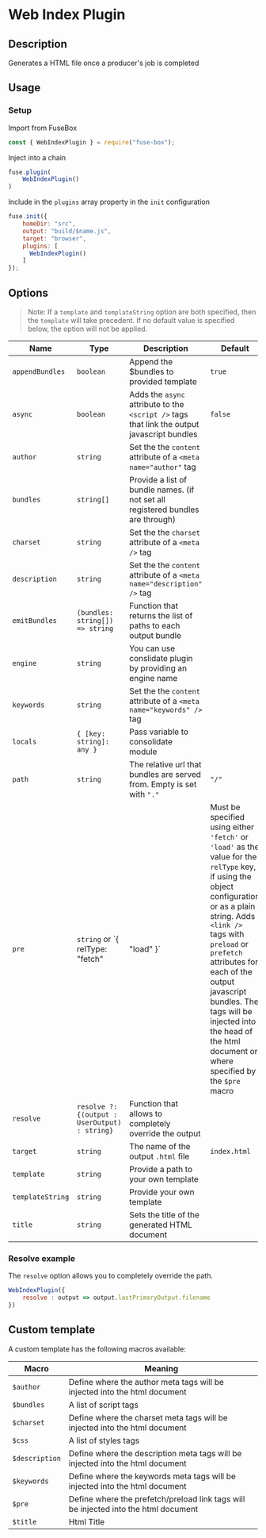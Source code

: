 # Web Index Plugin


## Description
Generates a HTML file once a producer's job is completed

## Usage

### Setup
Import from FuseBox

```js
const { WebIndexPlugin } = require("fuse-box");
```

Inject into a chain

```js
fuse.plugin(
    WebIndexPlugin()
)
```

Include in the `plugins` array property in the `init` configuration

```js
fuse.init({
    homeDir: "src",
    output: "build/$name.js",
    target: "browser",
    plugins: [
      WebIndexPlugin()
    ]
});
```

## Options

> Note: If a `template` and `templateString` option are both specified, then the `template`
> will take precedent.
> If no default value is specified below, the option will not be applied.

| Name | Type | Description | Default |
| -----| ---- | ----------- | -------
| `appendBundles` | `boolean` | Append the $bundles to provided template | `true` |
| `async`   | `boolean`| Adds the `async` attribute to the `<script />` tags that link the output javascript bundles | `false` |
| `author`  | `string` | Set the the `content` attribute of a  `<meta name="author"` tag |
| `bundles` | `string[]` | Provide a list of bundle names. (if not set all registered bundles are through) |
| `charset` | `string` | Set the the `charset` attribute of a  `<meta />` tag |
| `description` | `string` | Set the the `content` attribute of a  `<meta name="description" />` tag |
| `emitBundles` | `(bundles: string[]) => string` | Function that returns the list of paths to each output bundle |
| `engine`  | `string` | You can use conslidate plugin by providing an engine name  |
| `keywords`| `string` | Set the the `content` attribute of a  `<meta name="keywords" />` tag |
| `locals`  | `{ [key: string]: any }` | Pass variable to consolidate module  |
| `path`    | `string` | The relative url that bundles are served from. Empty is set with `"."`  | `"/"` |
| `pre`     | `string` or `{ relType: "fetch" | "load" }` | Must be specified using either `'fetch'` or `'load'` as the value for the `relType` key, if using the object configuration or as a plain string. Adds `<link />` tags with `preload` or `prefetch` attributes for each of the output javascript bundles. The tags will be injected into the head of the html document or where specified by the `$pre` macro |
| `resolve` | `resolve ?: {(output : UserOutput) : string}` | Function that allows to completely override the output |
| `target`  | `string` | The name of the output `.html` file  | `index.html` |
| `template`|  `string`| Provide a path to your own template  |
| `templateString` | `string` | Provide your own template  |
| `title`   | `string` | Sets the title of the generated HTML document |

### Resolve example
The `resolve` option allows you to completely override the path.

```js
WebIndexPlugin({
    resolve : output => output.lastPrimaryOutput.filename
})
```


## Custom template

A custom template has the following macros available:

| Macro | Meaning |
| ------------- | ------------- |
| `$author` | Define where the author meta tags will be injected into the html document |
| `$bundles`   | A list of script tags |
| `$charset` | Define where the charset meta tags will be injected into the html document |
| `$css`   | A list of styles tags |
| `$description` | Define where the description meta tags will be injected into the html document |
| `$keywords` | Define where the keywords meta tags will be injected into the html document |
| `$pre` | Define where the prefetch/preload link tags will be injected into the html document |
| `$title`   | Html Title  |
